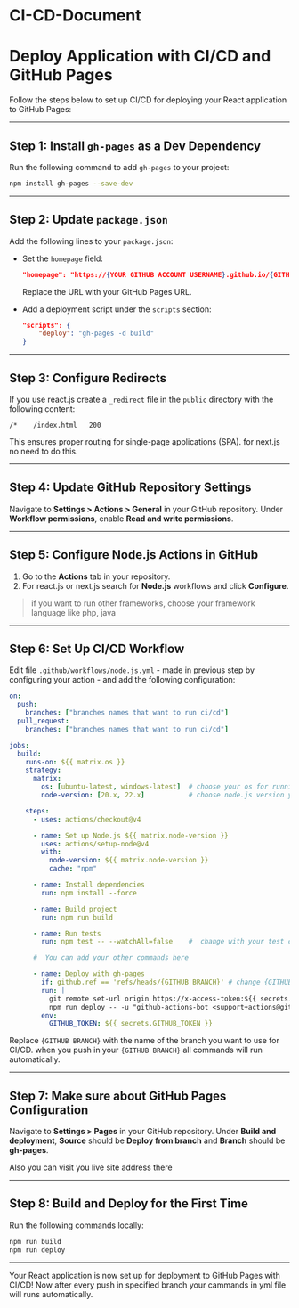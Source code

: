 # CI-CD-Document

# Deploy Application with CI/CD and GitHub Pages

Follow the steps below to set up CI/CD for deploying your React application to GitHub Pages:

---

## Step 1: Install `gh-pages` as a Dev Dependency
Run the following command to add `gh-pages` to your project:
```bash
npm install gh-pages --save-dev
```

---

## Step 2: Update `package.json`
Add the following lines to your `package.json`:

- Set the `homepage` field:
  ```json
  "homepage": "https://{YOUR GITHUB ACCOUNT USERNAME}.github.io/{GITHUB REPOSITORY}/"
  ```
  Replace the URL with your GitHub Pages URL.

- Add a deployment script under the `scripts` section:
  ```json
  "scripts": {
      "deploy": "gh-pages -d build"
  }
  ```

---


## Step 3: Configure Redirects
If you use react.js create a `_redirect` file in the `public` directory with the following content:
```
/*    /index.html   200
```

This ensures proper routing for single-page applications (SPA). for next.js no need to do this.

---

## Step 4: Update GitHub Repository Settings
Navigate to **Settings > Actions > General** in your GitHub repository. Under **Workflow permissions**, enable **Read and write permissions**.

---

## Step 5: Configure Node.js Actions in GitHub
1. Go to the **Actions** tab in your repository.
2. For react.js or next.js search for **Node.js** workflows and click **Configure**.
>   if you want to run other frameworks, choose your framework language like php, java

---

## Step 6: Set Up CI/CD Workflow
Edit file `.github/workflows/node.js.yml` - made in previous step by configuring your action - and add the following configuration:

```yaml
on:
  push:
    branches: ["branches names that want to run ci/cd"]
  pull_request:
    branches: ["branches names that want to run ci/cd"]

jobs:
  build:
    runs-on: ${{ matrix.os }}
    strategy:
      matrix:
        os: [ubuntu-latest, windows-latest]  # choose your os for running ci/cd
        node-version: [20.x, 22.x]           # choose node.js version you want to run ci/cd

    steps:
      - uses: actions/checkout@v4

      - name: Set up Node.js ${{ matrix.node-version }}
        uses: actions/setup-node@v4
        with:
          node-version: ${{ matrix.node-version }}
          cache: "npm"

      - name: Install dependencies
        run: npm install --force

      - name: Build project
        run: npm run build

      - name: Run tests
        run: npm test -- --watchAll=false    #  change with your test command

      #  You can add your other commands here

      - name: Deploy with gh-pages
        if: github.ref == 'refs/heads/{GITHUB BRANCH}' # change {GITHUB BRANCH}  with your branch name
        run: |
          git remote set-url origin https://x-access-token:${{ secrets.GITHUB_TOKEN }}@github.com/${{ github.repository }}.git
          npm run deploy -- -u "github-actions-bot <support+actions@github.com>"
        env:
          GITHUB_TOKEN: ${{ secrets.GITHUB_TOKEN }}
```

Replace `{GITHUB BRANCH}` with the name of the branch you want to use for CI/CD.
when you push in your `{GITHUB BRANCH}` all commands will run automatically.

---

## Step 7: Make sure about GitHub Pages Configuration
Navigate to **Settings > Pages** in your GitHub repository. Under **Build and deployment**,  **Source** should be **Deploy from branch** and  **Branch** should be **gh-pages**.

Also you can visit you live site address there

---

## Step 8: Build and Deploy for the First Time
Run the following commands locally:

```bash
npm run build
npm run deploy
```

---

Your React application is now set up for deployment to GitHub Pages with CI/CD!
Now after every push in specified branch your cammands in yml file will runs automatically.
